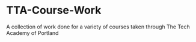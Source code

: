 # TTA-Course-Work

A collection of work done for a variety of courses taken through The Tech Academy of Portland
